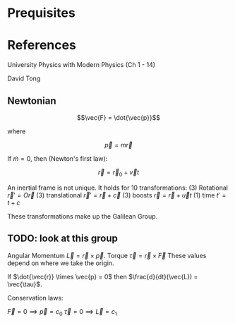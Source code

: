 # Prequisites

# References
University Physics with Modern Physics (Ch 1 - 14)

David Tong

## Newtonian

$$\vec{F} = \dot{\vec{p}}$$

where

$$\vec{p} = m \vec{r}$$

If $\dot{m} = 0$, then (Newton's first law):

$$\vec{r} = \vec{r}_0 + \vec{v} t $$

An inertial frame is not unique.  It holds for 10 transformations:
(3) Rotational $\vec{r}' = O\vec{r}$
(3) translational $\vec{r}' = \vec{r} + \vec{c}$
(3) boosts $\vec{r} = \vec{r} + \vec{u}t$
(1) time $t' = t + c$

These transformations make up the Galilean Group.


TODO: look at this group
------------------------

Angular Momentum $\vec{L} = \vec{r} \times \vec{p}$.
Torque $\vec{\tau} = \vec{r} \times \vec{F}$
These values depend on where we take the origin.

If $\dot{\vec{r}} \times \vec{p} = 0$ then $\frac{d}{dt}(\vec{L}) = \vec{\tau}$.


Conservation laws:

$\vec{F} = 0 \implies \vec{p} = c_0$
$\vec{\tau} = 0 \implies \vec{L} = c_1$




